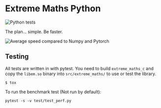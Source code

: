 # Extreme Maths Python

![Python tests](https://github.com/Liamdoult/extreme-maths-py/workflows/Python%20tests/badge.svg)

The plan... simple. Be faster.

![Average speed compared to Numpy and Pytorch]("https://github.com/Liamdoult/extreme-maths-py/blob/master/docs/average.png")

## Testing

All tests are written in with pytest. You need to build `extreme_maths_c` and copy the `libem.so` binary into `src/extreme_maths/` to use or test the library.

    $ tox

To run the benchmark test (Not run by default):

    pytest -s -v test/test_perf.py
